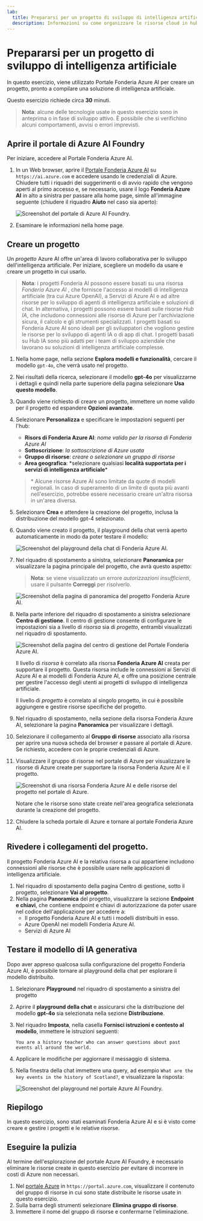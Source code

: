 ```yaml
---
lab:
  title: Prepararsi per un progetto di sviluppo di intelligenza artificiale
  description: Informazioni su come organizzare le risorse cloud in hub e progetti in modo da garantire agli sviluppatori una creazione di soluzioni di intelligenza artificiale di successo.
---
```


# Prepararsi per un progetto di sviluppo di intelligenza artificiale

In questo esercizio, viene utilizzato Portale Fonderia Azure AI per creare un progetto, pronto a compilare una soluzione di intelligenza artificiale.

Questo esercizio richiede circa **30** minuti.

> **Nota**: alcune delle tecnologie usate in questo esercizio sono in anteprima o in fase di sviluppo attivo. È possibile che si verifichino alcuni comportamenti, avvisi o errori imprevisti.

## Aprire il portale di Azure AI Foundry

Per iniziare, accedere al Portale Fonderia Azure AI.

1. In un Web browser, aprire il [Portale Fonderia Azure AI](https://ai.azure.com) su `https://ai.azure.com` e accedere usando le credenziali di Azure. Chiudere tutti i riquadri dei suggerimenti o di avvio rapido che vengono aperti al primo accesso e, se necessario, usare il logo **Fonderia Azure AI** in alto a sinistra per passare alla home page, simile all'immagine seguente (chiudere il riquadro **Aiuto** nel caso sia aperto):

    ![Screenshot del portale di Azure AI Foundry.](./media/ai-foundry-home.png)

1. Esaminare le informazioni nella home page.

## Creare un progetto

Un *progetto* Azure AI offre un'area di lavoro collaborativa per lo sviluppo dell'intelligenza artificiale. Per iniziare, scegliere un modello da usare e creare un progetto in cui usarlo.

> **Nota**: i progetti Fonderia AI possono essere basati su una risorsa *Fonderia Azure AI* , che fornisce l'accesso ai modelli di intelligenza artificiale (tra cui Azure OpenAI), a Servizi di Azure AI e ad altre risorse per lo sviluppo di agenti di intelligenza artificiale e soluzioni di chat. In alternativa, i progetti possono essere basati sulle risorse *Hub IA*, che includono connessioni alle risorse di Azure per l'archiviazione sicura, il calcolo e gli strumenti specializzati. I progetti basati su Fonderia Azure AI sono ideali per gli sviluppatori che vogliono gestire le risorse per lo sviluppo di agenti IA o di app di chat. I progetti basati su Hub IA sono più adatti per i team di sviluppo aziendale che lavorano su soluzioni di intelligenza artificiale complesse.

1. Nella home page, nella sezione **Esplora modelli e funzionalità**, cercare il modello `gpt-4o`, che verrà usato nel progetto.
1. Nei risultati della ricerca, selezionare il modello **gpt-4o** per visualizzarne i dettagli e quindi nella parte superiore della pagina selezionare **Usa questo modello**.
1. Quando viene richiesto di creare un progetto, immettere un nome valido per il progetto ed espandere **Opzioni avanzate**.
1. Selezionare **Personalizza** e specificare le impostazioni seguenti per l'hub:
    - **Risors di Fonderia Azure AI**: *nome valido per la risorsa di Fonderia Azure AI*
    - **Sottoscrizione**: *la sottoscrizione di Azure usata*
    - **Gruppo di risorse**: *creare o selezionare un gruppo di risorse*
    - **Area geografica**: *selezionare qualsiasi **località supportata per i servizi di intelligenza artificiale**\*

    > \* Alcune risorse Azure AI sono limitate da quote di modelli regionali. In caso di superamento di un limite di quota più avanti nell'esercizio, potrebbe essere necessario creare un'altra risorsa in un'area diversa.

1. Selezionare **Crea** e attendere la creazione del progetto, inclusa la distribuzione del modello gpt-4 selezionato.
1. Quando viene creato il progetto, il playground della chat verrà aperto automaticamente in modo da poter testare il modello:

    ![Screenshot del playground della chat di Fonderia Azure AI.](./media/ai-foundry-chat-playground.png)

1. Nel riquadro di spostamento a sinistra, selezionare **Panoramica** per visualizzare la pagina principale del progetto, che avrà questo aspetto:

    > **Nota**: se viene visualizzato un errore *autorizzazioni insufficienti*, usare il pulsante **Correggi** per risolverlo.

    ![Screenshot della pagina di panoramica del progetto Fonderia Azure AI.](./media/ai-foundry-project.png)

1. Nella parte inferiore del riquadro di spostamento a sinistra selezionare **Centro di gestione**. Il centro di gestione consente di configurare le impostazioni sia a livello di *risorsa* sia di *progetto*, entrambi visualizzati nel riquadro di spostamento.

    ![Screenshot della pagina del centro di gestione del Portale Fonderia Azure AI.](./media/ai-foundry-management.png)

    Il livello di *risorsa* è correlato alla risorsa **Fonderia Azure AI** creata per supportare il progetto. Questa risorsa include le connessioni ai Servizi di Azure AI e ai modelli di Fonderia Azure AI, e offre una posizione centrale per gestire l'accesso degli utenti ai progetti di sviluppo di intelligenza artificiale.

    Il livello di *progetto* è correlato al singolo progetto, in cui è possibile aggiungere e gestire risorse specifiche del progetto.

1. Nel riquadro di spostamento, nella sezione della risorsa Fonderia Azure AI, selezionare la pagina **Panoramica** per visualizzare i dettagli.
1. Selezionare il collegamento al **Gruppo di risorse** associato alla risorsa per aprire una nuova scheda del browser e passare al portale di Azure. Se richiesto, accedere con le proprie credenziali di Azure.
1. Visualizzare il gruppo di risorse nel portale di Azure per visualizzare le risorse di Azure create per supportare la risorsa Fonderia Azure AI e il progetto.

    ![Screenshot di una risorsa Fonderia Azure AI e delle risorse del progetto nel portale di Azure.](./media/azure-portal-resources.png)

    Notare che le risorse sono state create nell'area geografica selezionata durante la creazione del progetto.

1. Chiudere la scheda portale di Azure e tornare al portale Fonderia Azure AI.

## Rivedere i collegamenti del progetto.

Il progetto Fonderia Azure AI e la relativa risorsa a cui appartiene includono connessioni alle risorse che è possibile usare nelle applicazioni di intelligenza artificiale.

1. Nel riquadro di spostamento della pagina Centro di gestione, sotto il progetto, selezionare **Vai al progetto**.
1. Nella pagina **Panoramica** del progetto, visualizzare la sezione **Endpoint e chiavi**, che contiene endpoint e chiavi di autorizzazione da poter usare nel codice dell'applicazione per accedere a:
    - Il progetto Fonderia Azure AI e tutti i modelli distribuiti in esso.
    - Azure OpenAI nei modelli Fonderia Azure AI.
    - Servizi di Azure AI

## Testare il modello di IA generativa

Dopo aver appreso qualcosa sulla configurazione del progetto Fonderia Azure AI, è possibile tornare al playground della chat per esplorare il modello distribuito.

1. Selezionare **Playground** nel riquadro di spostamento a sinistra del progetto 
1. Aprire il **playground della chat** e assicurarsi che la distribuzione del modello **gpt-4o** sia selezionata nella sezione **Distribuzione**.
1. Nel riquadro **Imposta**, nella casella **Fornisci istruzioni e contesto al modello**, immettere le istruzioni seguenti:

    ```
   You are a history teacher who can answer questions about past events all around the world.
    ```

1. Applicare le modifiche per aggiornare il messaggio di sistema.
1. Nella finestra della chat immettere una query, ad esempio `What are the key events in the history of Scotland?`, e visualizzare la risposta:

    ![Screenshot del playground nel portale Azure AI Foundry.](./media/ai-foundry-playground.png)

## Riepilogo

In questo esercizio, sono stati esaminati Fonderia Azure AI e si è visto come creare e gestire i progetti e le relative risorse.

## Eseguire la pulizia

Al termine dell'esplorazione del portale Azure AI Foundry, è necessario eliminare le risorse create in questo esercizio per evitare di incorrere in costi di Azure non necessari.

1. Nel [portale Azure](https://portal.azure.com) in `https://portal.azure.com`, visualizzare il contenuto del gruppo di risorse in cui sono state distribuite le risorse usate in questo esercizio.
1. Sulla barra degli strumenti selezionare **Elimina gruppo di risorse**.
1. Immettere il nome del gruppo di risorse e confermarne l'eliminazione.
